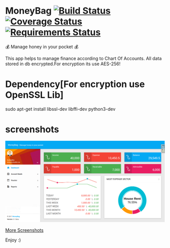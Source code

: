 # MoneyBag [![Build Status](https://travis-ci.org/pyprism/MoneyBag.svg?branch=master)](https://travis-ci.org/pyprism/MoneyBag) [![Coverage Status](https://coveralls.io/repos/github/pyprism/MoneyBag/badge.svg?branch=master)](https://coveralls.io/github/pyprism/MoneyBag?branch=master) [![Requirements Status](https://requires.io/github/pyprism/MoneyBag/requirements.svg?branch=master)](https://requires.io/github/pyprism/MoneyBag/requirements/?branch=master)
:moneybag: Manage honey in your  pocket :moneybag:

This app helps to manage finance according to Chart Of Accounts. All data stored in db encrypted.For encryption its use AES-256!


# Dependency[For encryption use OpenSSL Lib]
sudo apt-get install libssl-dev libffi-dev python3-dev

# screenshots
<img src="screenshots/dashboard.png">

<a href="https://github.com/pyprism/MoneyBag/tree/master/screenshots">More Screenshots</a>

Enjoy :)


